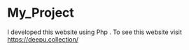 # My_Project
I developed this website using Php . To see this website visit https://deepu.collection/
